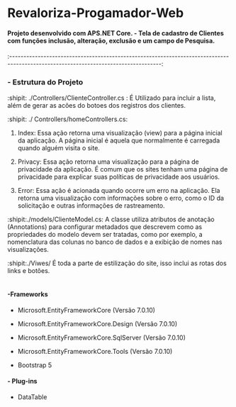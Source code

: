 <h1>Revaloriza-Progamador-Web</h1>

<h4> Projeto desenvolvido com APS.NET Core. - Tela de cadastro de Clientes com funções inclusão, alteração, exclusão e um campo de Pesquisa.</h4>:-----------------------------------------------------------------------------------------------------------------------------------:
<h3>- Estrutura do Projeto</h3>
:shipit: ./Controllers/ClienteController.cs : É Utilizado para incluir a lista, além de gerar as acões do botoes dos registros dos clientes.

:shipit: ./ Controllers/homeControllers.cs:
1. Index: Essa ação retorna uma visualização (view) para a página inicial da aplicação. A página inicial é aquela que normalmente é carregada quando alguém visita o site.

2. Privacy: Essa ação retorna uma visualização para a página de privacidade da aplicação. É comum que os sites tenham uma página de privacidade para explicar suas políticas de privacidade aos usuários.

3. Error: Essa ação é acionada quando ocorre um erro na aplicação. Ela retorna uma visualização com informações sobre o erro, como o ID da solicitação e outras informações de rastreamento.

:shipit:./models/ClienteModel.cs: A classe utiliza atributos de anotação (Annotations) para configurar metadados que descrevem como as propriedades do modelo devem ser tratadas, como por exemplo, a nomenclatura das colunas no banco de dados e a exibição de nomes nas visualizações.

:shipit:./Viwes/ É toda a parte de estilização do site, isso inclui as rotas dos links e botões.
<br>
<br>



<h4>-Frameworks </h4>

- Microsoft.EntityFrameworkCore (Versão 7.0.10)

- Microsoft.EntityFrameworkCore.Design (Versão 7.0.10)

- Microsoft.EntityFrameworkCore.SqlServer (Versão 7.0.10)

- Microsoft.EntityFrameworkCore.Tools (Versão 7.0.10)

- Bootstrap 5 


<h4> - Plug-ins </h4>

 - DataTable
   

